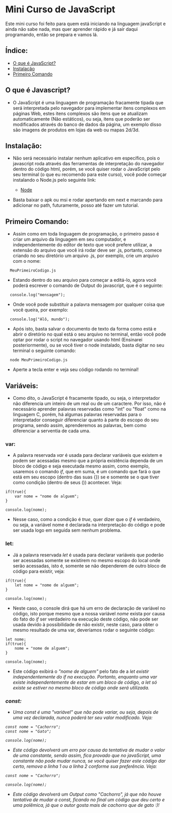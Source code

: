 # Mini Curso de JavaScript
Este mini curso foi feito para quem está iniciando na linguagem javaScript e ainda não sabe nada, mas quer aprender rápido e já sair daqui programando, então se prepara e vamos lá.

## Índice:
- [O que é JavaScript?](#o-que-é-javascript)
- [Instalação](#instalação)
- [Primeiro Comando](#primeiro-comando)

## O que é Javascript?
- O JavaScript é uma linguagem de programação fracamente tipada que será interpretada pelo navegador para implementar itens complexos em páginas Web, estes itens complexos são itens que se atualizam automaticamente (Não estáticos), ou seja, itens que poderão ser modificados através do banco de dados da página, um exemplo disso são imagens de produtos em lojas da web ou mapas 2d/3d.

## Instalação:
- Não será necessário instalar nenhum aplicativo em específico, pois o javascript roda através das ferramentas de interpretação do navegador dentro do código html, porém, se você quiser rodar o JavaScript pelo seu terminal (o que eu recomendo para este curso), você pode começar instalando o Node.js pelo seguinte link:<br>

    - [Node](https://nodejs.org/en/download/current)

- Basta baixar o apk ou msi e rodar apertando em next e marcando para adicionar no path, futuramente, posso até fazer um tutorial.

## Primeiro Comando:
- Assim como em toda linguagem de programação, o primeiro passo é criar um arquivo da linguagem em seu computador, e independentemente do editor de texto que você prefere utilizar, a extensão do arquivo que você irá rodar deve ser .js, portanto, comece criando no seu diretório um arquivo .js, por exemplo, crie um arquivo com o nome:
```
  MeuPrimeiroCodigo.js
```
- Estando dentro do seu arquivo para começar a editá-lo, agora você poderá escrever o comando de Output do javascript, que é o seguinte:
```
  console.log("mensagem");
```
- Onde você pode substituir a palavra mensagem por qualquer coisa que você queira, por exemplo:
```
  console.log("Alô, mundo");
```
- Após isto, basta salvar o documento de texto da forma como está e abrir o diretório no qual está o seu arquivo no terminal, então você pode optar por rodar o script no navegador usando html (Ensinarei posteriormente), ou se você tiver o node instalado, basta digitar no seu terminal o seguinte comando:
```
  node MeuPrimeiroCodigo.js
```
- Aperte a tecla enter e veja seu código rodando no terminal!

## Variáveis:
- Como dito, o JavaScript é fracamente tipado, ou seja, o interpretador não diferencia um inteiro de um real ou de um caractere. Por isso, não é necessário aprender palavras reservadas como "int" ou "float" como na linguagem C, porém, há algumas palavras reservadas para o interpretador conseguir diferenciar quanto à parte do escopo do seu programa, sendo assim, aprenderemos as palavras, bem como diferenciar a serventia de cada uma.

### var:
- A palavra reservada <em>var</em> é usada para declarar variáveis que existem e podem ser acessadas mesmo que a própria existência dependa de um bloco de código e seja executada mesmo assim, como exemplo, usaremos o comando <em>if</em>, que em suma, é um comando que fará o que está em seu escopo (dentro das suas {}) se e somente se o que tiver como condição (dentro de seus ()) acontecer. Veja:
```
if(true){
    var nome = "nome de alguem";
}

console.log(nome);
```
- Nesse caso, como a condição é <em>true</em>, quer dizer que o <em>if</em> é verdadeiro, ou seja, a variável nome é declarada na interpretação do código e pode ser usada logo em seguida sem nenhum problema.

### let:
- Já a palavra reservada <em>let</em> é usada para declarar variáveis que poderão ser acessadas somente se existirem no mesmo escopo do local onde serão acessadas, isto é, somente se não dependerem de outro bloco de código para existir, veja:
```
if(true){
    let nome = "nome de alguem";
}

console.log(nome);
```
- Neste caso, o console dirá que há um erro de declaração de variável no código, isto porque mesmo que a nossa variável <em>nome</em> exista por causa do fato do <em>if</em> ser verdadeiro na execução deste código, não pode ser usada devido à possibilidade de não existir, neste caso, para obter o mesmo resultado de uma var, deveríamos rodar o seguinte código:
```
let nome;
if(true){
    nome = "nome de alguem";
}

console.log(nome);
```
- Este código exibirá o <em>"nome de alguem"</em> pelo fato de a <em>let</let> existir independentemente do if na execução. Portanto, enquanto uma <em>var</em> existe independentemente de estar em um bloco de código, a <em>let</em> só existe se estiver no mesmo bloco de código onde será utilizada.
 
### const:
- Uma <em>const</em> é uma "variável" que não pode variar, ou seja, depois de uma vez declarada, nunca poderá ter seu valor modificado. Veja:
 ```
const nome = "Cachorro";
const nome = "Gato";

console.log(nome);
```
- Este código devolverá um erro por causa da tentativa de mudar o valor de uma constante, sendo assim, fica provado que no javaScript, uma constante não pode mudar nunca, se você quiser fazer este código dar certo, remova a linha 1 ou a linha 2 conforme sua preferência. Veja:
 ```
const nome = "Cachorro";

console.log(nome);
```
- Este código devolverá um Output como "Cachorro", já que não houve tentativa de mudar a const, ficando no final um código que deu certo e uma polêmica, já que o autor gosta mais de cachorro que de gato :)!

